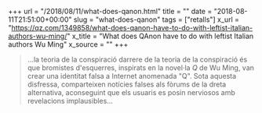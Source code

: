 +++
url = "/2018/08/11/what-does-qanon.html"
title = ""
date = "2018-08-11T21:51:00+00:00"
slug = "what-does-qanon"
tags = ["retalls"]
x_url = "https://qz.com/1349858/what-does-qanon-have-to-do-with-leftist-italian-authors-wu-ming/"
x_title = "What does QAnon have to do with leftist Italian authors Wu Ming"
x_source = ""
+++


> …la teoria de la conspiració darrere de la teoria de la conspiració és que bromistes d'esquerres, inspirats en la novel·la *Q* de Wu Ming, van crear una identitat falsa a Internet anomenada "Q". Sota aquesta disfressa, comparteixen notícies falses als fòrums de la dreta alternativa, aconseguint que els usuaris es posin nerviosos amb revelacions implausibles…

